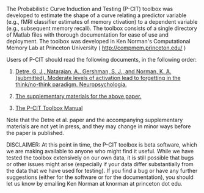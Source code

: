The Probabilistic Curve Induction and Testing (P-CIT) toolbox was developed to estimate the shape of a curve relating a predictor variable (e.g., fMRI classifier estimates of memory ctivation) to a dependent variable (e.g., subsequent memory recall). The toolbox consists of a single directory of Matlab files with thorough documentation for ease of use and deployment.  The toolbox was developed in Ken Norman's Computational Memory Lab at Princeton University ( http://compmem.princeton.edu/ )

Users of P-CIT should read the following documents, in the following order:

1) [Detre, G. J., Natarajan, A., Gershman, S. J., and Norman, K. A. (submitted). Moderate levels of activation lead to forgetting in the think/no-think paradigm. Neuropsychologia.](https://github.com/PrincetonUniversity/p-cit-toolbox/releases/download/Docs/DetreEtAlSubmitted_Manuscript.pdf)

2) [The supplementary materials for the above paper.](https://github.com/PrincetonUniversity/p-cit-toolbox/releases/download/Docs/DetreEtAlSubmitted_Supplementals.pdf)

3) [The P-CIT Toolbox Manual](https://github.com/PrincetonUniversity/p-cit-toolbox/releases/download/Docs/p-cit_manual_v09_121412.pdf)

Note that the Detre et al. paper and the accompanying supplementary materials are not yet in press, and they may change in minor ways before the paper is published.

DISCLAIMER: At this point in time, the P-CIT toolbox is beta software, which we are making available to anyone who might find it useful. While we have tested the toolbox extensively on our own data, it is still possible that bugs or other issues might arise (especially if your data differ substantially from the data that we have used for testing). If you find a bug or have any further suggestions (either for the software or for the documentation), you should let us know by emailing Ken Norman at knorman at princeton dot edu.
